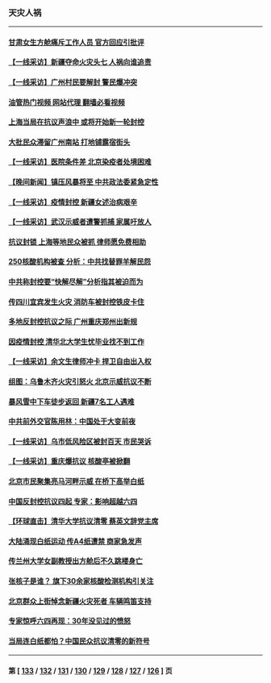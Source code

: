 ### 天灾人祸
---
#### [甘肃女生方舱痛斥工作人员 官方回应引批评](../../pages/ncid280/n13876429.md?12012045) 
#### [【一线采访】新疆夺命火灾头七 人祸向谁追责](../../pages/ncid280/n13876202.md?12012045) 
#### [【一线采访】广州村民要解封 警民爆冲突](../../pages/ncid280/n13876058.md?12012045) 
#### [油管热门视频 网站代理 翻墙必看视频](http://138.2.39.72:81/youtube.html?epic-marker?12012045)
#### [上海当局在抗议声浪中 或将开始新一轮封控](../../pages/ncid280/n13875873.md?12012045) 
#### [大批民众滞留广州南站 打地铺露宿街头](../../pages/ncid280/n13876026.md?12012045) 
#### [【一线采访】医院条件差 北京染疫者处境困难](../../pages/ncid280/n13875925.md?12012045) 
#### [【晚间新闻】镇压风暴将至 中共政法委紧急定性](../../pages/ncid280/n13875432.md?12012045) 
#### [【一线采访】疫情封控 新疆女述治病艰辛](../../pages/ncid280/n13875400.md?12012045) 
#### [【一线采访】武汉示威者遭警抓捕 家属吁放人](../../pages/ncid280/n13875391.md?12012045) 
#### [抗议封锁 上海等地民众被抓 律师愿免费相助](../../pages/ncid280/n13875401.md?12012045) 
#### [250核酸机构被查 分析：中共找替罪羊解民怨](../../pages/ncid280/n13875428.md?12012045) 
#### [中共称封控要“快解尽解”分析指其被迫而为](../../pages/ncid280/n13875383.md?12012045) 
#### [传四川宜宾发生火灾 消防车被封控铁皮卡住](../../pages/ncid280/n13875316.md?12012045) 
#### [多地反封控抗议之际 广州重庆郑州出新规](../../pages/ncid280/n13875328.md?12012045) 
#### [因疫情封控 清华北大学生忧毕业找不到工作](../../pages/ncid280/n13875187.md?12012045) 
#### [【一线采访】余文生律师冲卡 捍卫自由出入权](../../pages/ncid280/n13874967.md?12012045) 
#### [组图：乌鲁木齐火灾引怒火 北京示威抗议不断](../../pages/ncid280/n13874830.md?12012045) 
#### [暴风雪中下车徒步返回 新疆7名工人遇难](../../pages/ncid280/n13874997.md?12012045) 
#### [中共前外交官陈用林：中国处于大变前夜](../../pages/ncid280/n13874588.md?12012045) 
#### [【一线采访】乌市低风险区被封百天 市民哭诉](../../pages/ncid280/n13874587.md?12012045) 
#### [【一线采访】重庆爆抗议 核酸亭被掀翻](../../pages/ncid280/n13874621.md?12012045) 
#### [北京市民聚集亮马河畔示威 在桥下高举白纸](../../pages/ncid280/n13874600.md?12012045) 
#### [中国反封控抗议四起 专家：影响超越六四](../../pages/ncid280/n13874566.md?12012045) 
#### [【环球直击】清华大学抗议清零 蔡英文辞党主席](../../pages/ncid280/n13874575.md?12012045) 
#### [大陆涌现白纸运动 传A4纸遭禁 商家急发声](../../pages/ncid280/n13874524.md?12012045) 
#### [传兰州大学女副教授出方舱后不久跳楼身亡](../../pages/ncid280/n13874453.md?12012045) 
#### [张核子是谁？ 旗下30余家核酸检测机构引关注](../../pages/ncid280/n13874195.md?12012045) 
#### [北京群众上街悼念新疆火灾死者 车辆鸣笛支持](../../pages/ncid280/n13874294.md?12012045) 
#### [专家惊呼六四再现：30年没见过的愤怒](../../pages/ncid280/n13874138.md?12012045) 
#### [当局连白纸都怕？中国民众抗议清零的新符号](../../pages/ncid280/n13874102.md?12012045) 

---
#### 第 [ [133](./133.md?12012045) / [132](./132.md?12012045) / [131](./131.md?12012045) / [130](./130.md?12012045) / [129](./129.md?12012045) / [128](./128.md?12012045) / [127](./127.md?12012045) / [126](./126.md?12012045) ] 页
